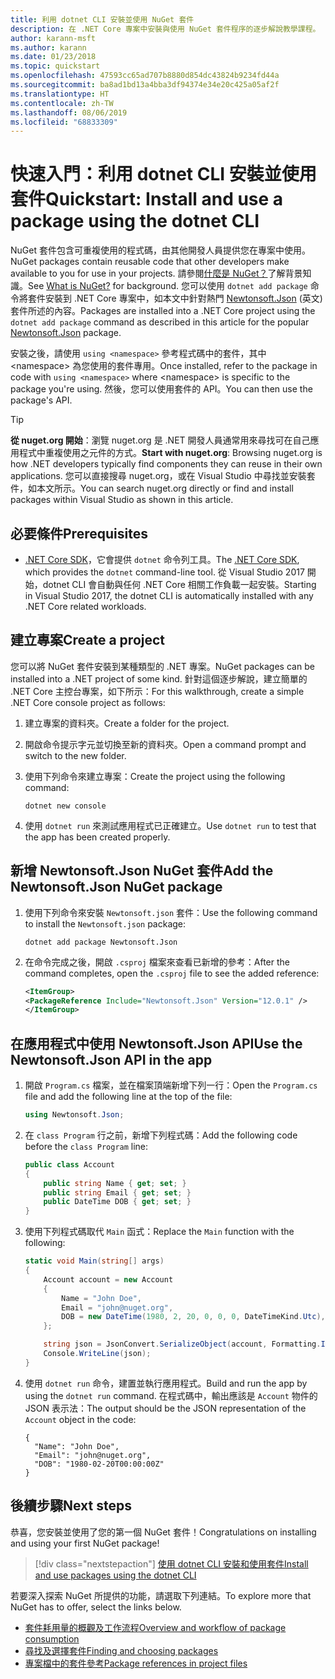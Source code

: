 ```yaml
---
title: 利用 dotnet CLI 安裝並使用 NuGet 套件
description: 在 .NET Core 專案中安裝與使用 NuGet 套件程序的逐步解說教學課程。
author: karann-msft
ms.author: karann
ms.date: 01/23/2018
ms.topic: quickstart
ms.openlocfilehash: 47593cc65ad707b8880d854dc43824b9234fd44a
ms.sourcegitcommit: ba8ad1bd13a4bba3df94374e34e20c425a05af2f
ms.translationtype: HT
ms.contentlocale: zh-TW
ms.lasthandoff: 08/06/2019
ms.locfileid: "68833309"
---
```

# <a name="quickstart-install-and-use-a-package-using-the-dotnet-cli"></a><span data-ttu-id="a47c4-103">快速入門：利用 dotnet CLI 安裝並使用套件</span><span class="sxs-lookup"><span data-stu-id="a47c4-103">Quickstart: Install and use a package using the dotnet CLI</span></span>

<span data-ttu-id="a47c4-104">NuGet 套件包含可重複使用的程式碼，由其他開發人員提供您在專案中使用。</span><span class="sxs-lookup"><span data-stu-id="a47c4-104">NuGet packages contain reusable code that other developers make available to you for use in your projects.</span></span> <span data-ttu-id="a47c4-105">請參閱[什麼是 NuGet？](../What-is-NuGet.md)了解背景知識。</span><span class="sxs-lookup"><span data-stu-id="a47c4-105">See [What is NuGet?](../What-is-NuGet.md) for background.</span></span> <span data-ttu-id="a47c4-106">您可以使用 `dotnet add package` 命令將套件安裝到 .NET Core 專案中，如本文中針對熱門 [Newtonsoft.Json](https://www.nuget.org/packages/Newtonsoft.Json/) \(英文\) 套件所述的內容。</span><span class="sxs-lookup"><span data-stu-id="a47c4-106">Packages are installed into a .NET Core project using the `dotnet add package` command as described in this article for the popular [Newtonsoft.Json](https://www.nuget.org/packages/Newtonsoft.Json/) package.</span></span>

<span data-ttu-id="a47c4-107">安裝之後，請使用 `using <namespace>` 參考程式碼中的套件，其中 \<namespace\> 為您使用的套件專用。</span><span class="sxs-lookup"><span data-stu-id="a47c4-107">Once installed, refer to the package in code with `using <namespace>` where \<namespace\> is specific to the package you're using.</span></span> <span data-ttu-id="a47c4-108">然後，您可以使用套件的 API。</span><span class="sxs-lookup"><span data-stu-id="a47c4-108">You can then use the package's API.</span></span>

> [!Tip]
> <span data-ttu-id="a47c4-109">**從 nuget.org 開始**：瀏覽 nuget.org 是 .NET 開發人員通常用來尋找可在自己應用程式中重複使用之元件的方式。</span><span class="sxs-lookup"><span data-stu-id="a47c4-109">**Start with nuget.org**: Browsing nuget.org is how .NET developers typically find components they can reuse in their own applications.</span></span> <span data-ttu-id="a47c4-110">您可以直接搜尋 nuget.org，或在 Visual Studio 中尋找並安裝套件，如本文所示。</span><span class="sxs-lookup"><span data-stu-id="a47c4-110">You can search nuget.org directly or find and install packages within Visual Studio as shown in this article.</span></span>

## <a name="prerequisites"></a><span data-ttu-id="a47c4-111">必要條件</span><span class="sxs-lookup"><span data-stu-id="a47c4-111">Prerequisites</span></span>

- <span data-ttu-id="a47c4-112">[.NET Core SDK](https://www.microsoft.com/net/download/)，它會提供 `dotnet` 命令列工具。</span><span class="sxs-lookup"><span data-stu-id="a47c4-112">The [.NET Core SDK](https://www.microsoft.com/net/download/), which provides the `dotnet` command-line tool.</span></span> <span data-ttu-id="a47c4-113">從 Visual Studio 2017 開始，dotnet CLI 會自動與任何 .NET Core 相關工作負載一起安裝。</span><span class="sxs-lookup"><span data-stu-id="a47c4-113">Starting in Visual Studio 2017, the dotnet CLI is automatically installed with any .NET Core related workloads.</span></span>

## <a name="create-a-project"></a><span data-ttu-id="a47c4-114">建立專案</span><span class="sxs-lookup"><span data-stu-id="a47c4-114">Create a project</span></span>

<span data-ttu-id="a47c4-115">您可以將 NuGet 套件安裝到某種類型的 .NET 專案。</span><span class="sxs-lookup"><span data-stu-id="a47c4-115">NuGet packages can be installed into a .NET project of some kind.</span></span> <span data-ttu-id="a47c4-116">針對這個逐步解說，建立簡單的 .NET Core 主控台專案，如下所示：</span><span class="sxs-lookup"><span data-stu-id="a47c4-116">For this walkthrough, create a simple .NET Core console project as follows:</span></span>

1. <span data-ttu-id="a47c4-117">建立專案的資料夾。</span><span class="sxs-lookup"><span data-stu-id="a47c4-117">Create a folder for the project.</span></span>

1. <span data-ttu-id="a47c4-118">開啟命令提示字元並切換至新的資料夾。</span><span class="sxs-lookup"><span data-stu-id="a47c4-118">Open a command prompt and switch to the new folder.</span></span>

1. <span data-ttu-id="a47c4-119">使用下列命令來建立專案：</span><span class="sxs-lookup"><span data-stu-id="a47c4-119">Create the project using the following command:</span></span>

    ```cli
    dotnet new console
    ```

1. <span data-ttu-id="a47c4-120">使用 `dotnet run` 來測試應用程式已正確建立。</span><span class="sxs-lookup"><span data-stu-id="a47c4-120">Use `dotnet run` to test that the app has been created properly.</span></span>

## <a name="add-the-newtonsoftjson-nuget-package"></a><span data-ttu-id="a47c4-121">新增 Newtonsoft.Json NuGet 套件</span><span class="sxs-lookup"><span data-stu-id="a47c4-121">Add the Newtonsoft.Json NuGet package</span></span>

1. <span data-ttu-id="a47c4-122">使用下列命令來安裝 `Newtonsoft.json` 套件：</span><span class="sxs-lookup"><span data-stu-id="a47c4-122">Use the following command to install the `Newtonsoft.json` package:</span></span>

    ```cli
    dotnet add package Newtonsoft.Json
    ```

2. <span data-ttu-id="a47c4-123">在命令完成之後，開啟 `.csproj` 檔案來查看已新增的參考：</span><span class="sxs-lookup"><span data-stu-id="a47c4-123">After the command completes, open the `.csproj` file to see the added reference:</span></span>

    ```xml
   <ItemGroup>
    <PackageReference Include="Newtonsoft.Json" Version="12.0.1" />
   </ItemGroup>
    ```

## <a name="use-the-newtonsoftjson-api-in-the-app"></a><span data-ttu-id="a47c4-124">在應用程式中使用 Newtonsoft.Json API</span><span class="sxs-lookup"><span data-stu-id="a47c4-124">Use the Newtonsoft.Json API in the app</span></span>

1. <span data-ttu-id="a47c4-125">開啟 `Program.cs` 檔案，並在檔案頂端新增下列一行：</span><span class="sxs-lookup"><span data-stu-id="a47c4-125">Open the `Program.cs` file and add the following line at the top of the file:</span></span>

    ```cs
    using Newtonsoft.Json;
    ```

1. <span data-ttu-id="a47c4-126">在 `class Program` 行之前，新增下列程式碼：</span><span class="sxs-lookup"><span data-stu-id="a47c4-126">Add the following code before the `class Program` line:</span></span>

    ```cs
    public class Account
    {
        public string Name { get; set; }
        public string Email { get; set; }
        public DateTime DOB { get; set; }
    }
    ```

1. <span data-ttu-id="a47c4-127">使用下列程式碼取代 `Main` 函式：</span><span class="sxs-lookup"><span data-stu-id="a47c4-127">Replace the `Main` function with the following:</span></span>

    ```cs
    static void Main(string[] args)
    {
        Account account = new Account
        {
            Name = "John Doe",
            Email = "john@nuget.org",
            DOB = new DateTime(1980, 2, 20, 0, 0, 0, DateTimeKind.Utc),
        };

        string json = JsonConvert.SerializeObject(account, Formatting.Indented);
        Console.WriteLine(json);
    }
    ```

1. <span data-ttu-id="a47c4-128">使用 `dotnet run` 命令，建置並執行應用程式。</span><span class="sxs-lookup"><span data-stu-id="a47c4-128">Build and run the app by using the `dotnet run` command.</span></span> <span data-ttu-id="a47c4-129">在程式碼中，輸出應該是 `Account` 物件的 JSON 表示法：</span><span class="sxs-lookup"><span data-stu-id="a47c4-129">The output should be the JSON representation of the `Account` object in the code:</span></span>

    ```output
    {
      "Name": "John Doe",
      "Email": "john@nuget.org",
      "DOB": "1980-02-20T00:00:00Z"
    }
    ```

## <a name="next-steps"></a><span data-ttu-id="a47c4-130">後續步驟</span><span class="sxs-lookup"><span data-stu-id="a47c4-130">Next steps</span></span>

<span data-ttu-id="a47c4-131">恭喜，您安裝並使用了您的第一個 NuGet 套件！</span><span class="sxs-lookup"><span data-stu-id="a47c4-131">Congratulations on installing and using your first NuGet package!</span></span>

> [!div class="nextstepaction"]
> [<span data-ttu-id="a47c4-132">使用 dotnet CLI 安裝和使用套件</span><span class="sxs-lookup"><span data-stu-id="a47c4-132">Install and use packages using the dotnet CLI</span></span>](../consume-packages/install-use-packages-dotnet-cli.md)

<span data-ttu-id="a47c4-133">若要深入探索 NuGet 所提供的功能，請選取下列連結。</span><span class="sxs-lookup"><span data-stu-id="a47c4-133">To explore more that NuGet has to offer, select the links below.</span></span>

- [<span data-ttu-id="a47c4-134">套件耗用量的概觀及工作流程</span><span class="sxs-lookup"><span data-stu-id="a47c4-134">Overview and workflow of package consumption</span></span>](../consume-packages/overview-and-workflow.md)
- [<span data-ttu-id="a47c4-135">尋找及選擇套件</span><span class="sxs-lookup"><span data-stu-id="a47c4-135">Finding and choosing packages</span></span>](../consume-packages/finding-and-choosing-packages.md)
- [<span data-ttu-id="a47c4-136">專案檔中的套件參考</span><span class="sxs-lookup"><span data-stu-id="a47c4-136">Package references in project files</span></span>](../consume-packages/package-references-in-project-files.md)
